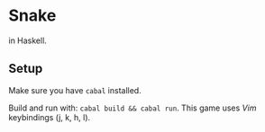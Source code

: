 # Snake 
in Haskell. 

## Setup
Make sure you have `cabal` installed. 

Build and run with: `cabal build && cabal run`. This game uses *Vim* keybindings (j, k, h, l).
